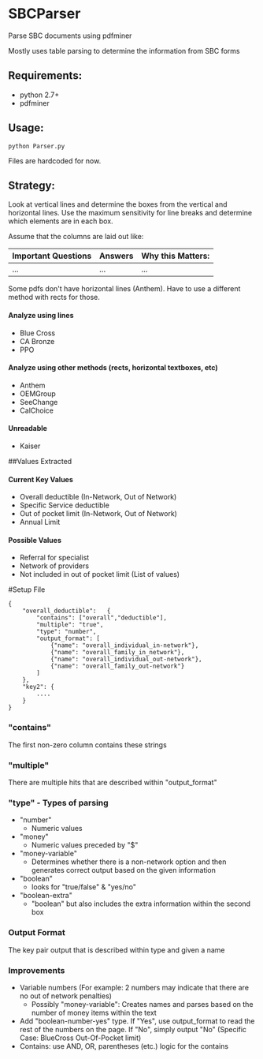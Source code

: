 # SBCParser

Parse SBC documents using pdfminer

Mostly uses table parsing to determine the information from SBC forms

## Requirements:
* python 2.7+
* pdfminer

## Usage:
````
python Parser.py
````
Files are hardcoded for now.

## Strategy:

Look at vertical lines and determine the boxes from the vertical and horizontal lines.
Use the maximum sensitivity for line breaks and determine which elements are in each box. 

Assume that the columns are laid out like:

| Important Questions | Answers | Why this Matters: |
| ------------------- | ------- | ------------------|
| ...                 | ...     | ...               |

Some pdfs don't have horizontal lines (Anthem). Have to use a different method with rects for those. 

#### Analyze using lines
* Blue Cross
* CA Bronze
* PPO

#### Analyze using other methods (rects, horizontal textboxes, etc)
* Anthem
* OEMGroup
* SeeChange
* CalChoice

#### Unreadable
* Kaiser

##Values Extracted

#### Current Key Values
* Overall deductible (In-Network, Out of Network)
* Specific Service deductible
* Out of pocket limit (In-Network, Out of Network)
* Annual Limit

#### Possible Values
* Referral for specialist
* Network of providers
* Not included in out of pocket limit (List of values)

#Setup File

```
{
	"overall_deductible":	{
		"contains": ["overall","deductible"],
		"multiple": "true",
		"type": "number", 
		"output_format": [
			{"name": "overall_individual_in-network"},
			{"name": "overall_family_in_network"},
			{"name": "overall_individual_out-network"},
			{"name": "overall_family_out-network"}
		]
	},
	"key2": {
		....
	}
}
```

### "contains"

The first non-zero column contains these strings 

### "multiple"

There are multiple hits that are described within "output_format"

### "type" - Types of parsing
* "number"
	- Numeric values
* "money"
	- Numeric values preceded by "$"
* "money-variable"
	- Determines whether there is a non-network option and then generates correct output based on the given information
* "boolean"
	- looks for "true/false" & "yes/no"
* "boolean-extra"
	- "boolean" but also includes the extra information within the second box

### Output Format
The key pair output that is described within type and given a name

### Improvements
* Variable numbers (For example: 2 numbers may indicate that there are no out of network penalties)
	- Possibly "money-variable": Creates names and parses based on the number of money items within the text
* Add "boolean-number-yes" type. If "Yes", use output_format to read the rest of the numbers on the page. If "No", simply output "No" (Specific Case: BlueCross Out-Of-Pocket limit)
* Contains: use AND, OR, parentheses (etc.) logic for the contains

